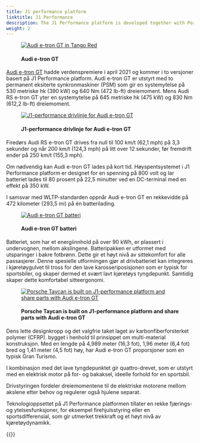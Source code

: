 ```yaml
---
title: J1 performance platform
linktitle: J1 Performance
description: The J1 Performance platform is developed together with Porsche and used for the e-tron GT and RS e-tron GT.
weight: 2
---
```

<!-- markdownlint-disable MD033 -->
<figure>
    <a href="https://media.electrichasgoneaudi.net/multimedia/models/e-tron-gt/exterior/paint/paint_tangored_2.jpg">
        <img src="https://media.electrichasgoneaudi.net/multimedia/models/e-tron-gt/exterior/paint/paint_tangored_2s.jpg" class="img-fluid" alt="Audi e-tron GT in Tango Red" title="Audi e-tron GT in Tango Red">
    </a>
    <figcaption><h4>Audi e-tron GT</h4></figcaption>
</figure>

[Audi e-tron GT](../../../models/e-tron-gt) hadde verdenspremiere i april 2021 og kommer i to versjoner basert på J1 Performance platform.
Audi e-tron GT er utstyrt med to permanent eksiterte synkronmaskiner (PSM) som gir en systemytelse på 530 metriske hk (390 kW) og 640 Nm
(472 lb-ft) dreiemoment. Mens Audi RS e-tron GT yter en systemytelse på 645 metriske hk (475 kW) og 830 Nm (612,2 lb-ft) dreiemoment.

<figure>
    <a href="https://media.electrichasgoneaudi.net/multimedia/technology/bev-platforms/j1-performance/drivetrain2.jpg">
        <img src="https://media.electrichasgoneaudi.net/multimedia/technology/bev-platforms/j1-performance/drivetrain2s.jpg"
        class="img-fluid" alt="J1-performance drivlinje for Audi e-tron GT" title="J1-performance drivlinje for Audi e-tron GT">
    </a>
    <figcaption><h4>J1-performance drivlinje for Audi e-tron GT</h4></figcaption>
</figure>

Firedørs Audi RS e-tron GT drives fra null til 100 km/t (62,1 mph) på 3,3 sekunder og når 200 km/t (124,3 mph) på litt over 12 sekunder, før fremdrift
ender på 250 km/t (155,3 mph).

Om nødvendig kan Audi e-tron GT lades på kort tid. Høyspentsystemet i  J1 Performance platform er designet for en spenning på 800 volt og lar batteriet lades til 80 prosent på 22,5 minutter ved en DC-terminal med en effekt på 350 kW.

I samsvar med WLTP-standarden oppnår Audi e-tron GT en rekkevidde på 472 kilometer (293,5 mi) på én batterilading.

<figure>
    <a href="https://media.electrichasgoneaudi.net/multimedia/models/e-tron-gt/drivetrain/battery/battery2.jpg">
        <img src="https://media.electrichasgoneaudi.net/multimedia/models/e-tron-gt/drivetrain/battery/battery2s.jpg" 
        class="img-fluid" alt="Audi e-tron GT batteri" title="Audi e-tron GT batteri">
    </a>
    <figcaption><h4>Audi e-tron GT batteri</h4></figcaption>
</figure>

Batteriet, som har et energiinnhold på over 90 kWh, er plassert i undervognen, mellom akslingene. Batteripakken er utformet med utsparinger i bakre fotbrønn. Dette gir et høyt nivå av sittekomfort for alle passasjerer. Denne spesielle utformingen gjør at drivbatteriet kan integreres i kjøretøygulvet til tross for den lave karosseriposisjonen som er typisk for sportsbiler, og skaper dermed et svært lavt kjøretøys tyngdepunkt. Samtidig skaper dette komfortabel sitteergonomi.

<figure>
    <a href="https://media.electrichasgoneaudi.net/multimedia/technology/bev-platforms/j1-performance/taycan.jpg">
        <img src="https://media.electrichasgoneaudi.net/multimedia/technology/bev-platforms/j1-performance/taycans.jpg"
        class="img-fluid" alt="Porsche Taycan is built on J1-performance platform and share parts with Audi e-tron GT" title="Porsche Taycan is built on J1-performance platform and share parts with Audi e-tron GT">
    </a>
    <figcaption><h4>Porsche Taycan is built on J1-performance platform and share parts with Audi e-tron GT</h4></figcaption>
</figure>

Dens lette designkropp og det valgfrie taket laget av karbonfiberforsterket polymer (CFRP).
bygget i henhold til prinsippet om multi-material konstruksjon. Med en lengde på 4,989 meter (16,3 fot),
1,96 meter (6,4 fot) bred og 1,41 meter (4,5 fot) høy, har Audi e-tron GT proporsjoner som en typisk Gran Turismo.

I kombinasjon med det lave tyngdepunktet gir quattro-drevet, som er utstyrt med en elektrisk motor på for- og bakaksel, ideelle forhold for en sportsbil.

Drivstyringen fordeler dreiemomentene til de elektriske motorene mellom akslene etter behov og regulerer også hjulene separat.

Teknologioppsettet på J1 Performance platformen tillater en rekke fjærings- og ytelsesfunksjoner, for eksempel firehjulsstyring eller en sportsdifferensial, som gir utmerket trekkraft og et høyt nivå av kjøretøydynamikk.

{{<children description="true" />}}
